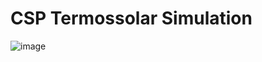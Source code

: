 # CSP Termossolar Simulation
![image](https://github.com/pultzlucas/csp-termossolar-simulation/assets/70097798/d8781e56-e753-4dbb-a46e-5117cfcf8a05)
